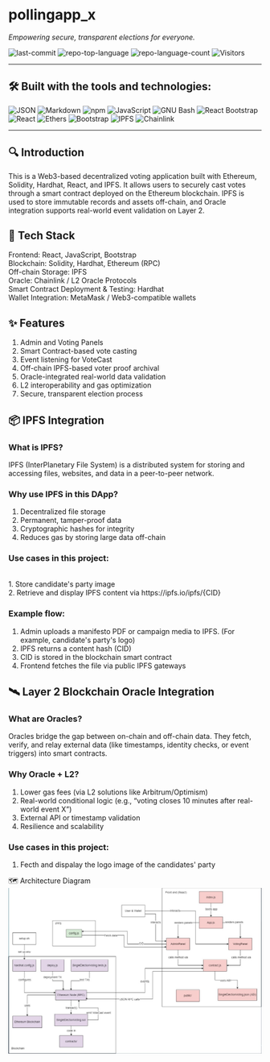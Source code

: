 # pollingapp_x

*Empowering secure, transparent elections for everyone.*

![last-commit](https://img.shields.io/github/last-commit/ixgnoy/DApp_pollingapp)
![repo-top-language](https://img.shields.io/github/languages/top/ixgnoy/DApp_pollingapp)
![repo-language-count](https://img.shields.io/github/languages/count/ixgnoy/DApp_pollingapp)
![Visitors](https://visitor-badge.laobi.icu/badge?page_id=ixgnoy.DApp_pollingapp)

---

## 🛠️ Built with the tools and technologies:

![JSON](https://img.shields.io/badge/JSON-000000?style=for-the-badge&logo=json&logoColor=white)
![Markdown](https://img.shields.io/badge/Markdown-000000?style=for-the-badge&logo=markdown&logoColor=white)
![npm](https://img.shields.io/badge/npm-CB3837?style=for-the-badge&logo=npm&logoColor=white)
![JavaScript](https://img.shields.io/badge/JavaScript-F7DF1E?style=for-the-badge&logo=javascript&logoColor=black)
![GNU Bash](https://img.shields.io/badge/GNU%20Bash-4EAA25?style=for-the-badge&logo=gnubash&logoColor=white)
![React Bootstrap](https://img.shields.io/badge/React%20Bootstrap-61DAFB?style=for-the-badge&logo=react&logoColor=white)
![React](https://img.shields.io/badge/React-20232A?style=for-the-badge&logo=react&logoColor=61DAFB)
![Ethers](https://img.shields.io/badge/Ethers.js-4C51BF?style=for-the-badge&logo=ethereum&logoColor=white)
![Bootstrap](https://img.shields.io/badge/Bootstrap-7952B3?style=for-the-badge&logo=bootstrap&logoColor=white)
![IPFS](https://img.shields.io/badge/IPFS-65C2CB?style=for-the-badge&logo=ipfs&logoColor=white)
![Chainlink](https://img.shields.io/badge/Chainlink%20Oracle-375BD2?style=for-the-badge&logo=chainlink&logoColor=white)

---
## 🔍 Introduction
This is a Web3-based decentralized voting application built with Ethereum, Solidity, Hardhat, React, and IPFS. It allows users to securely cast votes through a smart contract deployed on the Ethereum blockchain. IPFS is used to store immutable records and assets off-chain, and Oracle integration supports real-world event validation on Layer 2.
<br>
## 🧱 Tech Stack
Frontend: React, JavaScript, Bootstrap
<br>
Blockchain: Solidity, Hardhat, Ethereum (RPC)
<br>
Off-chain Storage: IPFS
<br>
Oracle: Chainlink / L2 Oracle Protocols
<br>
Smart Contract Deployment & Testing: Hardhat
<br>
Wallet Integration: MetaMask / Web3-compatible wallets
<br>

## ✨ Features
1. Admin and Voting Panels<br>
2. Smart Contract-based vote casting<br>
3. Event listening for VoteCast<br>
4. Off-chain IPFS-based voter proof archival<br>
5. Oracle-integrated real-world data validation<br>
6. L2 interoperability and gas optimization<br>
7. Secure, transparent election process<br>

## 📦 IPFS Integration
### What is IPFS?
IPFS (InterPlanetary File System) is a distributed system for storing and accessing files, websites, and data in a peer-to-peer network.
<br>
### Why use IPFS in this DApp?
1. Decentralized file storage<br>
2. Permanent, tamper-proof data<br>
3. Cryptographic hashes for integrity<br>
4. Reduces gas by storing large data off-chain<br>

### Use cases in this project:
<br>
1. Store candidate's party image<br>
2. Retrieve and display IPFS content via https://ipfs.io/ipfs/{CID}
<br>

### Example flow:
1. Admin uploads a manifesto PDF or campaign media to IPFS. (For example, candidate's party's logo)<br>
2. IPFS returns a content hash (CID)<br>
3. CID is stored in the blockchain smart contract<br>
4. Frontend fetches the file via public IPFS gateways<br>

## 🛰️ Layer 2 Blockchain Oracle Integration
### What are Oracles?
Oracles bridge the gap between on-chain and off-chain data. They fetch, verify, and relay external data (like timestamps, identity checks, or event triggers) into smart contracts.

### Why Oracle + L2?
1. Lower gas fees (via L2 solutions like Arbitrum/Optimism)<br>
2. Real-world conditional logic (e.g., “voting closes 10 minutes after real-world event X”) <br>
3. External API or timestamp validation<br>
4. Resilience and scalability<br>

### Use cases in this project:
1. Fecth and dispalay the logo image of the candidates' party


🗺️ Architecture Diagram
<img src="Architecture Diagram/pollingapp_x.jpeg"/>
